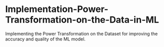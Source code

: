 # Implementation-Power-Transformation-on-the-Data-in-ML
Implementing the Power Transformation on the Dataset for improving the accuracy and quality of the ML model.
